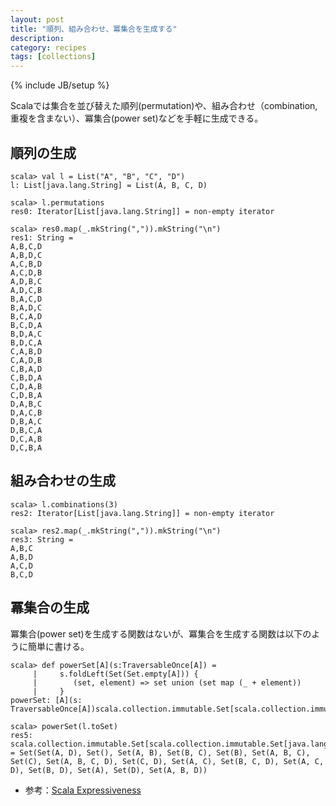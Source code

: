 ```yaml
---
layout: post
title: "順列、組み合わせ、冪集合を生成する"
description: 
category: recipes
tags: [collections]
---
```

{% include JB/setup %}

Scalaでは集合を並び替えた順列(permutation)や、組み合わせ（combination, 重複を含まない）、冪集合(power set)などを手軽に生成できる。

## 順列の生成

    scala> val l = List("A", "B", "C", "D")
    l: List[java.lang.String] = List(A, B, C, D)
    
    scala> l.permutations
    res0: Iterator[List[java.lang.String]] = non-empty iterator
    
    scala> res0.map(_.mkString(",")).mkString("\n")
    res1: String =
    A,B,C,D
    A,B,D,C
    A,C,B,D
    A,C,D,B
    A,D,B,C
    A,D,C,B
    B,A,C,D
    B,A,D,C
    B,C,A,D
    B,C,D,A
    B,D,A,C
    B,D,C,A
    C,A,B,D
    C,A,D,B
    C,B,A,D
    C,B,D,A
    C,D,A,B
    C,D,B,A
    D,A,B,C
    D,A,C,B
    D,B,A,C
    D,B,C,A
    D,C,A,B
    D,C,B,A

## 組み合わせの生成

    scala> l.combinations(3)
    res2: Iterator[List[java.lang.String]] = non-empty iterator
    
    scala> res2.map(_.mkString(",")).mkString("\n")
    res3: String = 
    A,B,C
    A,B,D
    A,C,D
    B,C,D

## 冪集合の生成

冪集合(power set)を生成する関数はないが、冪集合を生成する関数は以下のように簡単に書ける。

    scala> def powerSet[A](s:TraversableOnce[A]) = 
         |     s.foldLeft(Set(Set.empty[A])) {
         |        (set, element) => set union (set map (_ + element))
         |     }
    powerSet: [A](s: TraversableOnce[A])scala.collection.immutable.Set[scala.collection.immutable.Set[A]]
    
    scala> powerSet(l.toSet)
    res5: scala.collection.immutable.Set[scala.collection.immutable.Set[java.lang.String]] = Set(Set(A, D), Set(), Set(A, B), Set(B, C), Set(B), Set(A, B, C), Set(C), Set(A, B, C, D), Set(C, D), Set(A, C), Set(B, C, D), Set(A, C, D), Set(B, D), Set(A), Set(D), Set(A, B, D))

* 参考：[Scala Expressiveness](http://thinkmeta.wordpress.com/2010/06/28/scala-expressiveness/)

